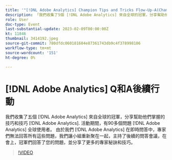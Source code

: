 ```yaml
---
title: '"[!DNL Adobe Analytics] Champion Tips and Tricks Flow-Up-A(Champion Tips and Tricks Flow-Up-A)」'
description: 「我們收集了5個 [!DNL Adobe Analytics] 來自全球的冠軍，分享幫助他們掌握的技巧和技巧 [!DNL Adobe Analytics]. During the event, over 90 questions were asked by [!DNL Adobe Analytics] 全球使用者。 由於我們 [!DNL Adobe Analytics] 在即時問答中，專家們無法回答所有這些問題，我們讓小組重新聚在一起，主持了後續問答會，冠軍們在會上回答了您的問題，分享了更多的專家秘訣和技巧。」
role: User
doc-type: Event
last-substantial-update: 2023-02-09T00:00:00Z
kt: 11846
thumbnail: 3414192.jpeg
source-git-commit: 780dfdc060181604e87361743db9c4f378998106
workflow-type: tm+mt
source-wordcount: '151'
ht-degree: 0%

---
```



# [!DNL Adobe Analytics] Q和A後續行動

我們收集了五個 [!DNL Adobe Analytics] 來自全球的冠軍，分享幫助他們掌握的技巧和技巧 [!DNL Adobe Analytics]. 活動期間，有90多個問題 [!DNL Adobe Analytics] 全球使用者。 由於我們 [!DNL Adobe Analytics] 在即時問答中，專家們無法回答所有這些問題，我們讓小組重新聚在一起，主持了後續的問答會議，在會上，冠軍們回答了您的問題，並分享了更多的專家秘訣和技巧。

>[!VIDEO](https://video.tv.adobe.com/v/3414192/?quality=12&learn=on)
